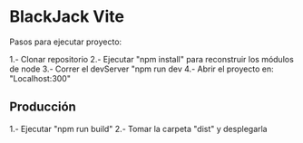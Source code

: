 # BlackJack Vite

Pasos para ejecutar proyecto:

1.- Clonar repositorio
2.- Ejecutar "npm install" para reconstruir los módulos de node
3.- Correr el devServer "npm run dev
4.- Abrir el proyecto en: "Localhost:300"

## Producción

1.- Ejecutar "npm run build"
2.- Tomar la carpeta "dist" y desplegarla